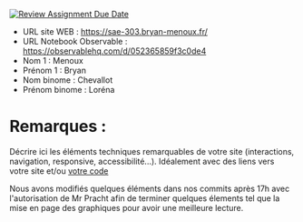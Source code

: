 [![Review Assignment Due Date](https://classroom.github.com/assets/deadline-readme-button-22041afd0340ce965d47ae6ef1cefeee28c7c493a6346c4f15d667ab976d596c.svg)](https://classroom.github.com/a/tzO_JqWG)

- URL site WEB : https://sae-303.bryan-menoux.fr/
- URL Notebook Observable : https://observablehq.com/d/052365859f3c0de4
- Nom 1 : Menoux
- Prénom 1 : Bryan
- Nom binome : Chevallot
- Prénom binome : Loréna

# Remarques :

Décrire ici les éléments techniques remarquables de votre site (interactions, navigation, responsive, accessibilité...).
Idéalement avec des liens vers votre site et/ou [votre code](https://github.blog/news-insights/product-news/relative-links-in-markup-files/)

Nous avons modifiés quelques éléments dans nos commits après 17h avec l'autorisation de Mr Pracht afin de terminer quelques élements tel que la mise en page des graphiques pour avoir une meilleure lecture.
